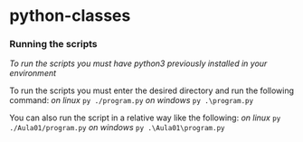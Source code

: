 # python-classes

### Running the scripts

*To run the scripts you must have python3 previously installed in your environment*

To run the scripts you must enter the desired directory and run the following command:
*on linux* `py ./program.py`
*on windows* `py .\program.py`

You can also run the script in a relative way like the following:
*on linux* `py ./Aula01/program.py`
*on windows* `py .\Aula01\program.py`